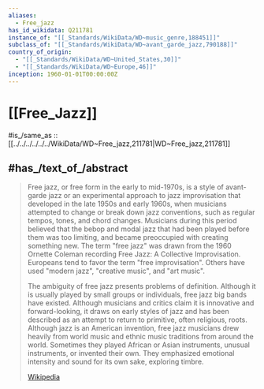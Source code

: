 ```yaml
---
aliases:
  - Free_jazz
has_id_wikidata: Q211781
instance_of: "[[_Standards/WikiData/WD~music_genre,188451]]"
subclass_of: "[[_Standards/WikiData/WD~avant_garde_jazz,790188]]"
country_of_origin:
  - "[[_Standards/WikiData/WD~United_States,30]]"
  - "[[_Standards/WikiData/WD~Europe,46]]"
inception: 1960-01-01T00:00:00Z
---
```


# [[Free_Jazz]] 

#is_/same_as :: [[../../../../../../WikiData/WD~Free_jazz,211781|WD~Free_jazz,211781]] 

## #has_/text_of_/abstract 

> Free jazz, or free form in the early to mid-1970s, is a style of avant-garde jazz or an experimental approach to jazz improvisation that developed in the late 1950s and  early 1960s, when musicians attempted to change or break down jazz conventions, such as regular tempos, tones, and chord changes. Musicians during this period believed that the bebop and modal jazz that had been played before them was too limiting, and became preoccupied with creating something new. The term "free jazz" was drawn from the 1960 Ornette Coleman recording Free Jazz: A Collective Improvisation. Europeans tend to favor the term "free improvisation". Others have used "modern jazz", "creative music", and "art music".
>
> The ambiguity of free jazz presents problems of definition. Although it is usually played by small groups or individuals, free jazz big bands have existed. Although musicians and critics claim it is innovative and forward-looking, it draws on early styles of jazz and has been described as an attempt to return to primitive, often religious, roots. Although jazz is an American invention, free jazz musicians drew heavily from world music and ethnic music traditions from around the world. Sometimes they played African or Asian instruments, unusual instruments, or invented their own. They emphasized emotional intensity and sound for its own sake, exploring timbre.
>
> [Wikipedia](https://en.wikipedia.org/wiki/Free%20jazz) 

